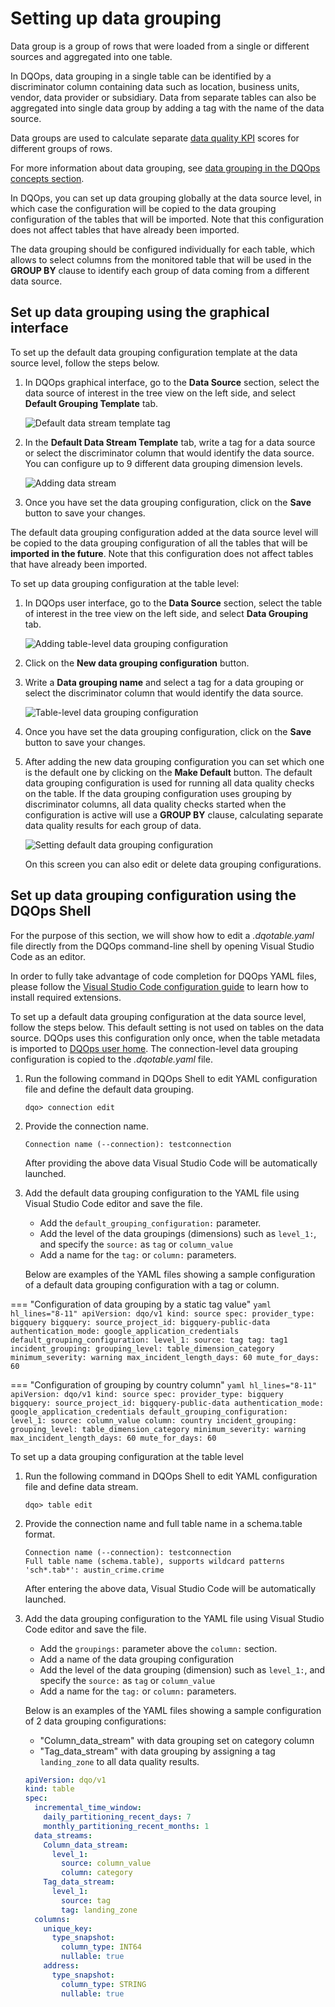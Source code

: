 # Setting up data grouping

Data group is a group of rows that were loaded from a single or different sources and aggregated into one table. 

In  DQOps, data grouping in a single table can be identified by a discriminator column containing data such as location, business units,
vendor, data provider or subsidiary. Data from separate tables can also be aggregated into single data group by adding a tag with the name
of the data source.

Data groups are used to calculate separate [data quality KPI](../../dqo-concepts/data-quality-kpis/data-quality-kpis.md) scores for
different groups of rows. 

For more information about data grouping, see [data grouping in the DQOps concepts section](../../dqo-concepts/data-grouping/data-grouping.md).

In DQOps, you can set up data grouping globally at the data source level, in which case the configuration will be copied to the data grouping
configuration of the tables that will be imported. Note that this configuration does not affect tables that have already been imported.

The data grouping should be configured individually for each table, which allows to select columns from the monitored
table that will be used in the **GROUP BY** clause to identify each group of data coming from a different data source.


## Set up data grouping using the graphical interface

To set up the default data grouping configuration template at the data source level, follow the steps below.

1. In DQOps graphical interface, go to the **Data Source** section, select the data source of interest in the tree view on the left
    side, and select **Default Grouping Template** tab.

    ![Default data stream template tag](https://dqops.com/docs/images/working-with-dqo/set-up-data-stream/default-data-stream-template.jpg)

2. In the **Default Data Stream Template** tab, write a tag for a data source or select the discriminator column that would
    identify the data source. You can configure up to 9 different data grouping dimension levels.

    ![Adding data stream](https://dqops.com/docs/images/working-with-dqo/set-up-data-stream/adding-data-stream.jpg)

3. Once you have set the data grouping configuration, click on the **Save** button to save your changes.

The default data grouping configuration added at the data source level will be copied to the data grouping configuration of all the 
tables that will be **imported in the future**. Note that this configuration does not affect tables that have already been imported.

To set up data grouping configuration at the table level:

1.  In DQOps user interface, go to the **Data Source** section, select the table of interest in the tree view on the left
    side, and select **Data Grouping** tab.

    ![Adding table-level data grouping configuration](https://dqops.com/docs/images/working-with-dqo/set-up-data-stream/adding-table-level-data-stream.jpg)

2. Click on the **New data grouping configuration** button.

3. Write a **Data grouping name** and select a tag for a data grouping or select the discriminator column that would identify the data source.

    ![Table-level data grouping configuration](https://dqops.com/docs/images/working-with-dqo/set-up-data-stream/table-level-data-stream-configuration.jpg)

4. Once you have set the data grouping configuration, click on the **Save** button to save your changes.

5. After adding the new data grouping configuration you can set which one is the default one by clicking on the **Make Default** button.
   The default data grouping configuration is used for running all data quality checks on the table.
   If the data grouping configuration uses grouping by discriminator columns, all data quality checks started
   when the configuration is active will use a **GROUP BY** clause, calculating separate data quality results for each group of data. 

    ![Setting default data grouping configuration](https://dqops.com/docs/images/working-with-dqo/set-up-data-stream/setting-default-data-stream.jpg)
    
    On this screen you can also edit or delete data grouping configurations. 

## Set up data grouping configuration using the DQOps Shell
For the purpose of this section, we will show how to edit a *.dqotable.yaml* file directly from the DQOps command-line shell
by opening Visual Studio Code as an editor.

In order to fully take advantage of code completion for DQOps YAML files, please follow
the [Visual Studio Code configuration guide](../../integrations/visual-studio-code/index.md) to learn how to install
required extensions.

To set up a default data grouping configuration at the data source level, follow the steps below.
This default setting is not used on tables on the data source. DQOps uses this configuration only once, when the
table metadata is imported to [DQOps user home](../../dqo-concepts/home-folders/dqops-user-home.md). The connection-level
data grouping configuration is copied to the *.dqotable.yaml* file.

1. Run the following command in DQOps Shell to edit YAML configuration file and define the default data grouping.

    ```
    dqo> connection edit
    ```

2. Provide the connection name.

    ```
    Connection name (--connection): testconnection
    ```
   
    After providing the above data Visual Studio Code will be automatically launched.

3. Add the default data grouping configuration to the YAML file using Visual Studio Code editor and save the file.

    - Add the `default_grouping_configuration:` parameter. 
    - Add the level of the data groupings (dimensions) such as `level_1:`, and specify the `source:` as `tag` or `column_value`
    - Add a name for the `tag:` or `column:` parameters. 

    Below are examples of the YAML files showing a sample configuration of a default data grouping configuration with a tag or column. 

=== "Configuration of data grouping by a static tag value"
    ```yaml hl_lines="8-11"
    apiVersion: dqo/v1
    kind: source
    spec:
      provider_type: bigquery
      bigquery:
        source_project_id: bigquery-public-data
        authentication_mode: google_application_credentials
      default_grouping_configuration:
        level_1:
          source: tag
          tag: tag1
      incident_grouping:
        grouping_level: table_dimension_category
        minimum_severity: warning
        max_incident_length_days: 60
        mute_for_days: 60
    ```

=== "Configuration of grouping by country column"
    ```yaml hl_lines="8-11"
    apiVersion: dqo/v1
    kind: source
    spec:
      provider_type: bigquery
      bigquery:
        source_project_id: bigquery-public-data
        authentication_mode: google_application_credentials
      default_grouping_configuration:
        level_1:
          source: column_value
          column: country
      incident_grouping:
        grouping_level: table_dimension_category
        minimum_severity: warning
        max_incident_length_days: 60
        mute_for_days: 60
    ```

To set up a data grouping configuration at the table level

1. Run the following command in DQOps Shell to edit YAML configuration file and define data stream.

    ```
    dqo> table edit
    ```

2. Provide the connection name and full table name in a schema.table format.

    ```
    Connection name (--connection): testconnection
    Full table name (schema.table), supports wildcard patterns 'sch*.tab*': austin_crime.crime
    ```
   After entering the above data, Visual Studio Code will be automatically launched.

3. Add the data grouping configuration to the YAML file using Visual Studio Code editor and save the file.

    - Add the `groupings:` parameter above the `column:` section.
    - Add a name of the data grouping configuration
    - Add the level of the data grouping (dimension) such as `level_1:`, and specify the `source:` as `tag` or `column_value`
    - Add a name for the `tag:` or `column:` parameters.

    Below is an examples of the YAML files showing a sample configuration of 2 data grouping configurations: 

    - "Column_data_stream" with data grouping set on category column
    - "Tag_data_stream" with data grouping by assigning a tag `landing_zone` to all data quality results.

    ``` yaml hl_lines="7-15"
    apiVersion: dqo/v1
    kind: table
    spec:
      incremental_time_window:
        daily_partitioning_recent_days: 7
        monthly_partitioning_recent_months: 1
      data_streams:
        Column_data_stream:
          level_1:
            source: column_value
            column: category
        Tag_data_stream:
          level_1:
            source: tag
            tag: landing_zone
      columns:
        unique_key:
          type_snapshot:
            column_type: INT64
            nullable: true
        address:
          type_snapshot:
            column_type: STRING
            nullable: true
    ```
   
